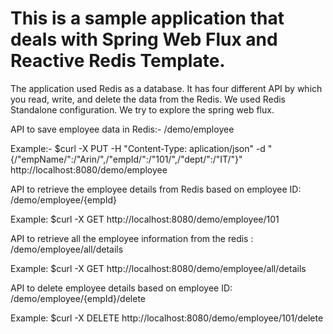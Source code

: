 # This is a sample application that deals with Spring Web Flux and Reactive Redis Template. 

The application used Redis as a database. It has four different API by which you read, write, and delete the data from the Redis. We used Redis Standalone configuration. We try to explore the spring web flux.

API to save employee data in Redis:- /demo/employee 

Example:- $curl -X PUT -H "Content-Type: aplication/json" -d "{/"empName/":/"Arin/",/"empId/":/"101/",/"dept/":/"IT/"}" http://localhost:8080/demo/employee

API to retrieve  the employee details from Redis based on employee ID: /demo/employee/{empId}

Example: $curl -X GET  http://localhost:8080/demo/employee/101

API to retrieve all the employee information from the redis : /demo/employee/all/details

Example: $curl -X GET http://localhost:8080/demo/employee/all/details

API to delete employee details based on employee ID: /demo/employee/{empId}/delete

Example: $curl -X DELETE http://localhost:8080/demo/employee/101/delete

